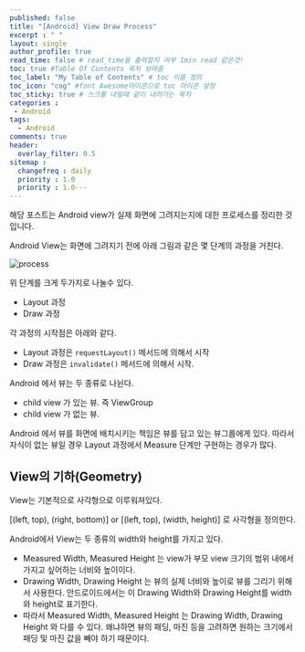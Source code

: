 ```yaml
---
published: false
title: "[Android] View Draw Process"	
excerpt : " "	
layout: single	
author_profile: true	
read_time: false # read_time을 출력할지 여부 1min read 같은것!	
toc: true #Table Of Contents 목차 보여줌	
toc_label: "My Table of Contents" # toc 이름 정의	
toc_icon: "cog" #font Awesome아이콘으로 toc 아이콘 설정	
toc_sticky: true # 스크롤 내릴때 같이 내려가는 목차	
categories :	
 - Android	
tags: 	
  - Android	
comments: true	
header:	
  overlay_filter: 0.5	
sitemap :	
  changefreq : daily	
  priority : 1.0	
  priority : 1.0---
---
```


해당 포스트는 Android view가 실제 화면에 그려지는지에 대한 프로세스를 정리한 것입니다.

Android View는 화면에 그려지기 전에 아래 그림과 같은 몇 단계의 과정을 거친다.

![process](https://www.charlezz.com/wordpress/wp-content/uploads/2019/12/1_hKqtBgx594fylFgX-jMDQA-1024x884.png)

위 단계를 크게 두가지로 나눌수 있다.

- Layout 과정
- Draw 과정

각 과정의 시작점은 아래와 같다.

- Layout 과정은 `requestLayout()` 메서드에 의해서 시작
- Draw 과정은 `invalidate()` 메서드에 의해서 시작.

Android 에서 뷰는 두 종류로 나뉜다.

- child view 가 있는 뷰. 즉 ViewGroup
- child view 가 없는 뷰.

Android 에서 뷰를 화면에 배치시키는 책임은 뷰를 담고 있는 뷰그룹에게 있다.
따라서 자식이 없는 뷰일 경우 Layout 과정에서 Measure 단계만 구현하는 경우가 많다.

## View의 기하(Geometry)

View는 기본적으로 사각형으로 이루워져있다.
  
[(left, top), (right, bottom)] or [(left, top), (width, height)] 로 사각형을 정의한다.
  
Android에서 View는 두 종류의 width와 height를 가지고 있다.

- Measured Width, Measured Height 는 view가 부모 view 크기의 범위 내에서 가지고 싶어하는 너비와 높이이다.
- Drawing Width, Drawing Height 는 뷰의 실제 너비와 높이로 뷰를 그리기 위해서 사용한다. 안드로이드에서는 이 Drawing Width와 Drawing Height를 width와 height로 표기한다.
- 따라서 Measured Width, Measured Height 는 Drawing Width, Drawing Height 와 다를 수 있다.
왜냐하면 뷰의 패딩, 마진 등을 고려하면 원하는 크기에서 패딩 및 마진 값을 빼야 하기 때문이다.


